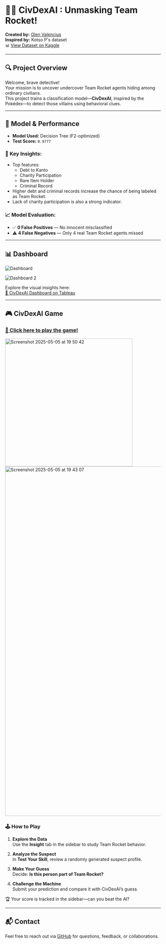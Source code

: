 # 🕵️‍♂️ CivDexAI : Unmasking Team Rocket!

**Created by:** [Glen Valencius](https://github.com/glenvj-j)  
**Inspired by:** Kotso P's dataset  
📊 [View Dataset on Kaggle](https://www.kaggle.com/datasets/kotsop/pokmon-detective-challenge/data)

---

## 🔍 Project Overview

Welcome, brave detective!  
Your mission is to uncover undercover Team Rocket agents hiding among ordinary civilians.  
This project trains a classification model—**CivDexAI**, inspired by the Pokédex—to detect those villains using behavioral clues.

---

## 🧠 Model & Performance

- **Model Used:** Decision Tree (F2-optimized)
- **Test Score:** `0.9777`

### 🔑 Key Insights:
- Top features:  
  - Debt to Kanto  
  - Charity Participation  
  - Rare Item Holder  
  - Criminal Record
- Higher debt and criminal records increase the chance of being labeled as Team Rocket.
- Lack of charity participation is also a strong indicator.

### 📈 Model Evaluation:
- ✅ **0 False Positives** — No innocent misclassified  
- ⚠️ **4 False Negatives** — Only 4 real Team Rocket agents missed

---

## 📊 Dashboard
![Dashboard](https://github.com/user-attachments/assets/e072fde2-e4cf-4771-bac5-bdd6fa514d3a)

![Dashboard 2](https://github.com/user-attachments/assets/1f5625b5-406f-41b4-a623-c099206ef038)


Explore the visual insights here:  
[🔗 CivDexAI Dashboard on Tableau](https://public.tableau.com/app/profile/glen.joy2546/viz/CivDexAIPredictionTools/Dashboard?publish=yes)



---

## 🎮 CivDexAI Game
### [🚀 Click here to play the game!](https://civdexai-new.streamlit.app/)

<img width="412" alt="Screenshot 2025-05-05 at 19 50 42" src="https://github.com/user-attachments/assets/377c1d35-0b95-4147-bbd3-a48b4b69a835" />

<img width="1127" alt="Screenshot 2025-05-05 at 19 43 07" src="https://github.com/user-attachments/assets/4845f581-2ed8-4273-9a54-100407162f01" />


### 🕹️ How to Play

1. **Explore the Data**  
   Use the **Insight** tab in the sidebar to study Team Rocket behavior.

2. **Analyze the Suspect**  
   In **Test Your Skill**, review a randomly generated suspect profile.

3. **Make Your Guess**  
   Decide: **Is this person part of Team Rocket?**

4. **Challenge the Machine**  
   Submit your prediction and compare it with CivDexAI’s guess.

🏆 Your score is tracked in the sidebar—can you beat the AI?

---

## 📬 Contact

Feel free to reach out via [GitHub](https://github.com/glenvj-j) for questions, feedback, or collaborations.

